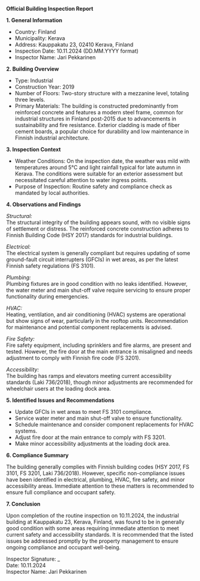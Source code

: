 **Official Building Inspection Report**

**1. General Information**

- Country: Finland
- Municipality: Kerava
- Address: Kauppakatu 23, 02410 Kerava, Finland
- Inspection Date: 10.11.2024 (DD.MM.YYYY format)
- Inspector Name: Jari Pekkarinen

**2. Building Overview**

- Type: Industrial
- Construction Year: 2019
- Number of Floors: Two-story structure with a mezzanine level, totaling three levels.
- Primary Materials: The building is constructed predominantly from reinforced concrete and features a modern steel frame, common for industrial structures in Finland post-2015 due to advancements in sustainability and fire resistance. Exterior cladding is made of fiber cement boards, a popular choice for durability and low maintenance in Finnish industrial architecture.

**3. Inspection Context**

- Weather Conditions: On the inspection date, the weather was mild with temperatures around 5°C and light rainfall typical for late autumn in Kerava. The conditions were suitable for an exterior assessment but necessitated careful attention to water ingress points.
- Purpose of Inspection: Routine safety and compliance check as mandated by local authorities.

**4. Observations and Findings**

*Structural:*  
The structural integrity of the building appears sound, with no visible signs of settlement or distress. The reinforced concrete construction adheres to Finnish Building Code (HSY 2017) standards for industrial buildings.

*Electrical:*  
The electrical system is generally compliant but requires updating of some ground-fault circuit interrupters (GFCIs) in wet areas, as per the latest Finnish safety regulations (FS 3101).

*Plumbing:*  
Plumbing fixtures are in good condition with no leaks identified. However, the water meter and main shut-off valve require servicing to ensure proper functionality during emergencies.

*HVAC:*  
Heating, ventilation, and air conditioning (HVAC) systems are operational but show signs of wear, particularly in the rooftop units. Recommendation for maintenance and potential component replacements is advised.

*Fire Safety:*  
Fire safety equipment, including sprinklers and fire alarms, are present and tested. However, the fire door at the main entrance is misaligned and needs adjustment to comply with Finnish fire code (FS 3201).

*Accessibility:*  
The building has ramps and elevators meeting current accessibility standards (Laki 736/2018), though minor adjustments are recommended for wheelchair users at the loading dock area.

**5. Identified Issues and Recommendations**

- Update GFCIs in wet areas to meet FS 3101 compliance.
- Service water meter and main shut-off valve to ensure functionality.
- Schedule maintenance and consider component replacements for HVAC systems.
- Adjust fire door at the main entrance to comply with FS 3201.
- Make minor accessibility adjustments at the loading dock area.

**6. Compliance Summary**

The building generally complies with Finnish building codes (HSY 2017, FS 3101, FS 3201, Laki 736/2018). However, specific non-compliance issues have been identified in electrical, plumbing, HVAC, fire safety, and minor accessibility areas. Immediate attention to these matters is recommended to ensure full compliance and occupant safety.

**7. Conclusion**

Upon completion of the routine inspection on 10.11.2024, the industrial building at Kauppakatu 23, Kerava, Finland, was found to be in generally good condition with some areas requiring immediate attention to meet current safety and accessibility standards. It is recommended that the listed issues be addressed promptly by the property management to ensure ongoing compliance and occupant well-being.

Inspector Signature: _  
Date: 10.11.2024  
Inspector Name: Jari Pekkarinen